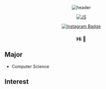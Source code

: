 <div align=center>
 
![header](https://capsule-render.vercel.app/api?type=slice&color=auto&height=300&section=header&text=Jun%20&fontSize=75)

 <div align=center>
 
[![JS](https://img.shields.io/badge/C-F7DF1E?style=flat-square&logo=C&logoColor=green)](https://github.com/rhdqor1/C-Programming)

[![Instagram Badge](https://img.shields.io/badge/instagram-FC60A8?style=flat-square&logo=instagram&logoColor=white&link=https://www.instagram.com)](https://www.instagram.com/one_ho_won/?hl=ko)
 
### Hi 👋
 
<div align=left>

## Major 
* Computer Science

## Interest

